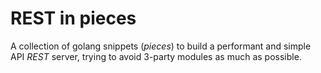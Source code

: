 # REST in pieces

 A collection of golang snippets (*pieces*) to build a performant and simple API *REST* server, trying to avoid 3-party modules as much as possible.

